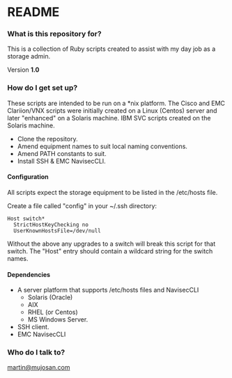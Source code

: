 # README #

### What is this repository for? ###

This is a collection of Ruby scripts created to assist with my day job as a storage admin.

Version **1.0**

### How do I get set up? ###

These scripts are intended to be run on a *nix platform. The Cisco and EMC Clariion/VNX scripts were initially created on a Linux (Centos) server and later "enhanced" on a Solaris machine. IBM SVC scripts created on the Solaris machine.

* Clone the repository.
* Amend equipment names to suit local naming conventions.
* Amend PATH constants to suit.
* Install SSH & EMC NavisecCLI.

#### Configuration ####

All scripts expect the storage equipment to be listed in the /etc/hosts file.

Create a file called "config" in your ~/.ssh directory:

    Host switch*
      StrictHostKeyChecking no
      UserKnownHostsFile=/dev/null


Without the above any upgrades to a switch will break this script for that switch. The "Host" entry should contain a wildcard string for the switch names.

#### Dependencies ####

* A server platform that supports /etc/hosts files and NavisecCLI
    * Solaris (Oracle)
    * AIX
    * RHEL (or Centos)
    * MS Windows Server.
* SSH client.
* EMC NavisecCLI

### Who do I talk to? ###

martin@mujosan.com
